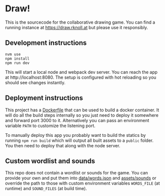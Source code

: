 # Draw!

This is the sourcecode for the collaborative drawing game. You can find a running instance at https://draw.rknoll.at
but please use it responsibly.

## Development instructions

```
nvm use
npm install
npm run dev
```

This will start a local node and webpack dev server. You can reach the app at http://localhost:8080. The setup is
configured with hot reloading so you should see changes instantly.

## Deployment instructions

This project has a [Dockerfile](Dockerfile) that can be used to build a docker container. It will do all the build
steps internally so you just need to deploy it somewhere and forward port 3000 to it. Alternatively you can pass an
environment variable `PATH` to customize the listening port.

To manually deploy this app you probably want to build the statics by running `npm run build` which will output all
built assets to a `public` folder. You then need to deploy that along with the node server.

## Custom wordlist and sounds

This repo does not contain a wordlist or sounds for the game. You can provide your own and put them into
[data/words.json](data/words.json) and [assets/sounds](assets/sounds) or override the path to those with custom
environment variables `WORDS_FILE` (at runtime) and `SOUND_FILES` (at build time).
